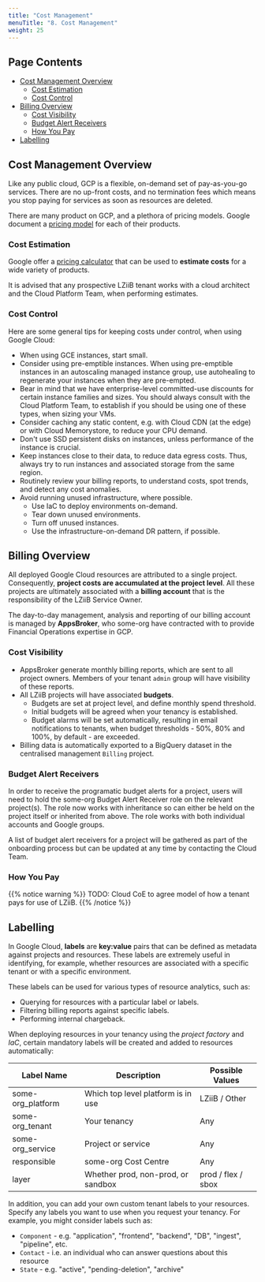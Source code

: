 ```yaml
---
title: "Cost Management"
menuTitle: "8. Cost Management"
weight: 25
---
```


## Page Contents

- [Cost Management Overview](#cost-management-overview)
  - [Cost Estimation](#cost-estimation)
  - [Cost Control](#cost-control)
- [Billing Overview](#billing-overview)
  - [Cost Visibility](#cost-visibility)
  - [Budget Alert Receivers](#budget-alert-receivers)
  - [How You Pay](#how-you-pay)
- [Labelling](#labelling)

## Cost Management Overview

Like any public cloud, GCP is a flexible, on-demand set of pay-as-you-go services. There are no up-front costs, and no termination fees which means you stop paying for services as soon as resources are deleted.

There are many product on GCP, and a plethora of pricing models.  Google document a [pricing model](https://cloud.google.com/pricing/list) for each of their products.

### Cost Estimation

Google offer a [pricing calculator](https://cloud.google.com/products/calculator/) that can be used to **estimate costs** for a wide variety of products.

It is advised that any prospective LZiiB tenant works with a cloud architect and the Cloud Platform Team, when performing estimates.

### Cost Control

Here are some general tips for keeping costs under control, when using Google Cloud:

- When using GCE instances, start small.
- Consider using pre-emptible instances. When using pre-emptible instances in an autoscaling managed instance group, use autohealing to regenerate your instances when they are pre-empted.
- Bear in mind that we have enterprise-level committed-use discounts for certain instance families and sizes. You should always consult with the Cloud Platform Team, to establish if you should be using one of these types, when sizing your VMs.
- Consider caching any static content, e.g. with Cloud CDN (at the edge) or with Cloud Memorystore, to reduce your CPU demand.
- Don't use SSD persistent disks on instances, unless performance of the instance is crucial.
- Keep instances close to their data, to reduce data egress costs. Thus, always try to run instances and associated storage from the same region.
- Routinely review your billing reports, to understand costs, spot trends, and detect any cost anomalies.
- Avoid running unused infrastructure, where possible.
  - Use IaC to deploy environments on-demand.
  - Tear down unused environments.
  - Turn off unused instances.
  - Use the infrastructure-on-demand DR pattern, if possible.

## Billing Overview

All deployed Google Cloud resources are attributed to a single project. Consequently, **project costs are accumulated at the project level**. All these projects are ultimately associated with a **billing account** that is the responsibility of the LZiiB Service Owner.

The day-to-day management, analysis and reporting of our billing account is managed by **AppsBroker**, who some-org have contracted with to provide Financial Operations expertise in GCP. 

### Cost Visibility

- AppsBroker generate monthly billing reports, which are sent to all project owners. Members of your tenant `admin` group will have visibility of these reports.
- All LZiiB projects will have associated **budgets**. 
  - Budgets are set at project level, and define monthly spend threshold.  
  - Initial budgets will be agreed when your tenancy is established.  
  - Budget alarms will be set automatically, resulting in email notifications to tenants, when budget thresholds - 50%, 80% and 100%, by default - are exceeded. 
- Billing data is automatically exported to a BigQuery dataset in the centralised management `Billing` project.

### Budget Alert Receivers

In order to receive the programatic budget alerts for a project, users will need to hold the some-org Budget Alert Receiver role on the relevant project(s). The role now works with inheritance so can either be held on the project itself or inherited from above. The role works with both individual accounts and Google groups.

A list of budget alert receivers for a project will be gathered as part of the onboarding process but can be updated at any time by contacting the Cloud Team.

### How You Pay

{{% notice warning %}}
TODO: Cloud CoE to agree model of how a tenant pays for use of LZiiB.
{{% /notice %}}

## Labelling

In Google Cloud, **labels** are **key:value** pairs that can be defined as metadata against projects and resources. These labels are extremely useful in identifying, for example, whether resources are associated with a specific tenant or with a specific environment.

These labels can be used for various types of resource analytics, such as:

- Querying for resources with a particular label or labels.
- Filtering billing reports against specific labels.
- Performing internal chargeback.

When deploying resources in your tenancy using the _project factory_ and _IaC_, certain mandatory labels will be created and added to resources automatically:

|Label Name|Description|Possible Values|
|----------|-----------|---------------|
|some-org_platform|Which top level platform is in use|LZiiB / Other|
|some-org_tenant|Your tenancy|Any|
|some-org_service|Project or service|Any|
|responsible|some-org Cost Centre|Any|
|layer|Whether prod, non-prod, or sandbox|prod / flex / sbox|

In addition, you can add your own custom tenant labels to your resources. Specify any labels you want to use when you request your tenancy.  For example, you might consider labels such as:

- `Component` - e.g. "application", "frontend", "backend", "DB", "ingest", "pipeline", etc.
- `Contact` - i.e. an individual who can answer questions about this resource
- `State` - e.g. "active", "pending-deletion", "archive"
